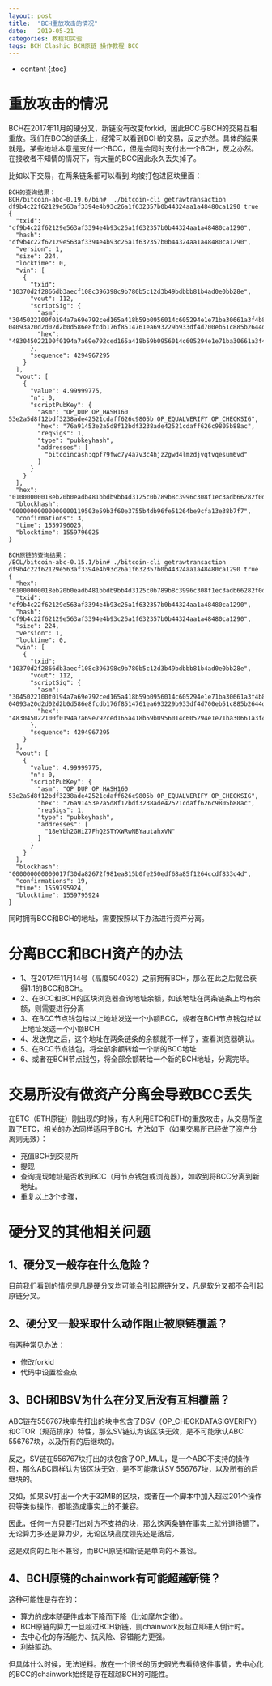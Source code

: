 ```yaml
---
layout: post
title:  "BCH重放攻击的情况"
date:   2019-05-21
categories: 教程和实验
tags: BCH Clashic BCH原链 操作教程 BCC
---
```


* content
{:toc}

# 重放攻击的情况

BCH在2017年11月的硬分叉，新链没有改变forkid，因此BCC与BCH的交易互相重放。我们在BCC的链条上，经常可以看到BCH的交易，反之亦然。具体的结果就是，某些地址本意是支付一个BCC，但是会同时支付出一个BCH，反之亦然。在接收者不知情的情况下，有大量的BCC因此永久丢失掉了。

比如以下交易，在两条链条都可以看到,均被打包进区块里面：

```
BCH的查询结果：
BCH/bitcoin-abc-0.19.6/bin#  ./bitcoin-cli getrawtransaction df9b4c22f62129e563af3394e4b93c26a1f632357b0b44324aa1a48480ca1290 true
{
  "txid": "df9b4c22f62129e563af3394e4b93c26a1f632357b0b44324aa1a48480ca1290",
  "hash": "df9b4c22f62129e563af3394e4b93c26a1f632357b0b44324aa1a48480ca1290",
  "version": 1,
  "size": 224,
  "locktime": 0,
  "vin": [
    {
      "txid": "10370d2f2866db3aecf108c396398c9b780b5c12d3b49bdbbb81b4ad0e0bb28e",
      "vout": 112,
      "scriptSig": {
        "asm": "3045022100f0194a7a69e792ced165a418b59b0956014c605294e1e71ba30661a3f4b85f99022020950e7fa2faf2000cd604dd3321196b59fdf090e44c6430a869261016b594fc[ALL|FORKID] 04093a20d2d02d2b0d586e8fcdb176f8514761ea693229b933df4d700eb51c885b2644d2206211434fa05e79c9ed5bf5f80d661ad2fb7a4e7c3ae2a71cadacce11",
        "hex": "483045022100f0194a7a69e792ced165a418b59b0956014c605294e1e71ba30661a3f4b85f99022020950e7fa2faf2000cd604dd3321196b59fdf090e44c6430a869261016b594fc414104093a20d2d02d2b0d586e8fcdb176f8514761ea693229b933df4d700eb51c885b2644d2206211434fa05e79c9ed5bf5f80d661ad2fb7a4e7c3ae2a71cadacce11"
      },
      "sequence": 4294967295
    }
  ],
  "vout": [
    {
      "value": 4.99999775,
      "n": 0,
      "scriptPubKey": {
        "asm": "OP_DUP OP_HASH160 53e2a5d8f12bdf3238ade42521cdaff626c9805b OP_EQUALVERIFY OP_CHECKSIG",
        "hex": "76a91453e2a5d8f12bdf3238ade42521cdaff626c9805b88ac",
        "reqSigs": 1,
        "type": "pubkeyhash",
        "addresses": [
          "bitcoincash:qpf79fwc7y4a7v3c4hjz2gwd4lmzdjvqtvqesum6vd"
        ]
      }
    }
  ],
  "hex": "01000000018eb20b0eadb481bbdb9bb4d3125c0b789b8c3996c308f1ec3adb66282f0d3710700000008b483045022100f0194a7a69e792ced165a418b59b0956014c605294e1e71ba30661a3f4b85f99022020950e7fa2faf2000cd604dd3321196b59fdf090e44c6430a869261016b594fc414104093a20d2d02d2b0d586e8fcdb176f8514761ea693229b933df4d700eb51c885b2644d2206211434fa05e79c9ed5bf5f80d661ad2fb7a4e7c3ae2a71cadacce11ffffffff011f64cd1d000000001976a91453e2a5d8f12bdf3238ade42521cdaff626c9805b88ac00000000",
  "blockhash": "00000000000000000119503e59b3f60e3755b4db96fe51264be9cfa13e38b7f7",
  "confirmations": 3,
  "time": 1559796025,
  "blocktime": 1559796025
}
```

```
BCH原链的查询结果：
/BCL/bitcoin-abc-0.15.1/bin# ./bitcoin-cli getrawtransaction df9b4c22f62129e563af3394e4b93c26a1f632357b0b44324aa1a48480ca1290 true
{
  "hex": "01000000018eb20b0eadb481bbdb9bb4d3125c0b789b8c3996c308f1ec3adb66282f0d3710700000008b483045022100f0194a7a69e792ced165a418b59b0956014c605294e1e71ba30661a3f4b85f99022020950e7fa2faf2000cd604dd3321196b59fdf090e44c6430a869261016b594fc414104093a20d2d02d2b0d586e8fcdb176f8514761ea693229b933df4d700eb51c885b2644d2206211434fa05e79c9ed5bf5f80d661ad2fb7a4e7c3ae2a71cadacce11ffffffff011f64cd1d000000001976a91453e2a5d8f12bdf3238ade42521cdaff626c9805b88ac00000000",
  "txid": "df9b4c22f62129e563af3394e4b93c26a1f632357b0b44324aa1a48480ca1290",
  "hash": "df9b4c22f62129e563af3394e4b93c26a1f632357b0b44324aa1a48480ca1290",
  "size": 224,
  "version": 1,
  "locktime": 0,
  "vin": [
    {
      "txid": "10370d2f2866db3aecf108c396398c9b780b5c12d3b49bdbbb81b4ad0e0bb28e",
      "vout": 112,
      "scriptSig": {
        "asm": "3045022100f0194a7a69e792ced165a418b59b0956014c605294e1e71ba30661a3f4b85f99022020950e7fa2faf2000cd604dd3321196b59fdf090e44c6430a869261016b594fc[ALL|FORKID] 04093a20d2d02d2b0d586e8fcdb176f8514761ea693229b933df4d700eb51c885b2644d2206211434fa05e79c9ed5bf5f80d661ad2fb7a4e7c3ae2a71cadacce11",
        "hex": "483045022100f0194a7a69e792ced165a418b59b0956014c605294e1e71ba30661a3f4b85f99022020950e7fa2faf2000cd604dd3321196b59fdf090e44c6430a869261016b594fc414104093a20d2d02d2b0d586e8fcdb176f8514761ea693229b933df4d700eb51c885b2644d2206211434fa05e79c9ed5bf5f80d661ad2fb7a4e7c3ae2a71cadacce11"
      },
      "sequence": 4294967295
    }
  ],
  "vout": [
    {
      "value": 4.99999775,
      "n": 0,
      "scriptPubKey": {
        "asm": "OP_DUP OP_HASH160 53e2a5d8f12bdf3238ade42521cdaff626c9805b OP_EQUALVERIFY OP_CHECKSIG",
        "hex": "76a91453e2a5d8f12bdf3238ade42521cdaff626c9805b88ac",
        "reqSigs": 1,
        "type": "pubkeyhash",
        "addresses": [
          "18eYbh2GHiZ7FhQ2STYXWRwNBYautahxVN"
        ]
      }
    }
  ],
  "blockhash": "000000000000017f30da82672f981ea815b0fe250edf68a85f1264ccdf833c4d",
  "confirmations": 19,
  "time": 1559795924,
  "blocktime": 1559795924
}
```
同时拥有BCC和BCH的地址，需要按照以下办法进行资产分离。

# 分离BCC和BCH资产的办法

* 1、在2017年11月14号（高度504032）之前拥有BCH，那么在此之后就会获得1:1的BCC和BCH。
* 2、在BCC和BCH的区块浏览器查询地址余额，如该地址在两条链条上均有余额，则需要进行分离
* 3、在BCC节点钱包给以上地址发送一个小额BCC，或者在BCH节点钱包给以上地址发送一个小额BCH
* 4、发送完之后，这个地址在两条链条的余额就不一样了，查看浏览器确认。
* 5、在BCC节点钱包，将全部余额转给一个新的BCC地址
* 6、或者在BCH节点钱包，将全部余额转给一个新的BCH地址，分离完毕。

# 交易所没有做资产分离会导致BCC丢失

在ETC（ETH原链）刚出现的时候，有人利用ETC和ETH的重放攻击，从交易所盗取了ETC，相关的办法同样适用于BCH，方法如下（如果交易所已经做了资产分离则无效）：

* 充值BCH到交易所
* 提现
* 查询提现地址是否收到BCC（用节点钱包或浏览器），如收到将BCC分离到新地址。
* 重复以上3个步骤，

# 硬分叉的其他相关问题

## 1、硬分叉一般存在什么危险？

目前我们看到的情况是凡是硬分叉均可能会引起原链分叉，凡是软分叉都不会引起原链分叉。

## 2、硬分叉一般采取什么动作阻止被原链覆盖？

有两种常见办法：

* 修改forkid
* 代码中设置检查点

## 3、BCH和BSV为什么在分叉后没有互相覆盖？

ABC链在556767块率先打出的块中包含了DSV（OP_CHECKDATASIGVERIFY）和CTOR（规范排序）特性，那么SV链认为该区块无效，是不可能承认ABC 556767块，以及所有的后继块的。

反之，SV链在556767块打出的块包含了OP_MUL，是一个ABC不支持的操作码，那么ABC同样认为该区块无效，是不可能承认SV 556767块，以及所有的后继块的。

又如，如果SV打出一个大于32MB的区块，或者在一个脚本中加入超过201个操作码等类似操作，都能造成事实上的不兼容。

因此，任何一方只要打出对方不支持的块，那么这两条链在事实上就分道扬镳了，无论算力多还是算力少，无论区块高度领先还是落后。

这是双向的互相不兼容，而BCH原链和新链是单向的不兼容。

## 4、BCH原链的chainwork有可能超越新链？

这种可能性是存在的：

* 算力的成本随硬件成本下降而下降（比如摩尔定律）。
* BCH原链的算力一旦超过BCH新链，则chainwork反超立即进入倒计时。
* 去中心化的存活能力、抗风险、容错能力更强。
* 利益驱动。

但具体什么时候，无法逆料。放在一个很长的历史眼光去看待这件事情，去中心化的BCC的chainwork始终是存在超越BCH的可能性。


